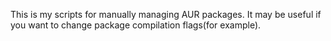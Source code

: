 This is my scripts for manually managing AUR packages.
It may be useful if you want to change package compilation flags(for example).
